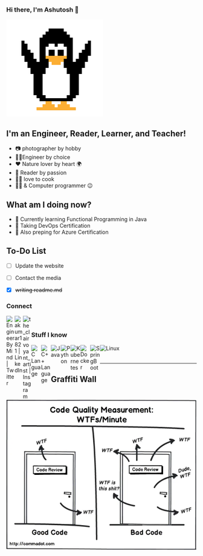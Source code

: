 ### Hi there, I'm Ashutosh  👋  
![Tuxel, my boy welcomes you](https://raw.githubusercontent.com/ashutosh-18k92/ashutosh-18k92/master/tuxel.gif)

## I'm an Engineer, Reader, Learner, and Teacher!

- 📷 photographer by hobby
- 👨‍🔬Engineer by choice
- ❤️ Nature lover by heart 🌍
- 📖 Reader by passion
- 🍱🥞 love to cook
- 👨‍💻 & Computer programmer 😉

## What am I doing now?

- 🌱 Currently learning Functional Programming in Java
- 👯 Taking DevOps Certification 
- 🧐 Also preping for Azure Certification

## To-Do List

- [ ] Update the website
- [ ] Contact the media
- [x] ~~writing readme.md~~



### Connect

[<img align="left" alt="EngineerByMind | Twitter" width="22px" src="https://cdn.jsdelivr.net/npm/simple-icons@v3/icons/twitter.svg" />][twitter]
[<img align="left" alt="akumar1821 | LinkedIn" width="22px" src="https://cdn.jsdelivr.net/npm/simple-icons@v3/icons/linkedin.svg" />][linkedin]
[<img align="left" alt="the_clairvoyant_artist | Instagram" width="22px" src="https://cdn.jsdelivr.net/npm/simple-icons@v3/icons/instagram.svg" />][instagram]

<br />


### Stuff I know 

<img align="left" alt="C Language" width="26px" src="https://raw.githubusercontent.com/jmnote/z-icons/master/svg/cpp.svg" />

<img align="left" alt="C++ Language" width="26px" src="https://raw.githubusercontent.com/jmnote/z-icons/master/svg/csharp.svg" />

<img align="left" alt="Java" width="26px" src="https://raw.githubusercontent.com/jmnote/z-icons/master/svg/java.svg" />

<img align="left" alt="Python" width="26px" src="https://raw.githubusercontent.com/jmnote/z-icons/master/svg/python.svg" />

<img align="left" alt="Kubernetes" width="26px" src="https://img.icons8.com/color/50/000000/kubernetes.png" />

<img align="left" alt="Docker" width="26px" src="https://img.icons8.com/color/50/000000/docker.png" />

<img align="left" alt="SpringBoot" width="26px" src="https://img.icons8.com/color/50/000000/spring-logo.png" />

<img align="left" alt="Linux" width="56px" src="https://img.shields.io/badge/Linux-FCC624?style=for-the-badge&logo=linux&logoColor=black" />

<br />
<br />

---

[twitter]: https://twitter.com/EngineerByMind
[linkedin]: https://linkedin.com/in/akumar1821
[instagram]: https://instagram.com/the_clairvoyant_artist

## Graffiti Wall

<img align="left" alt="SpringBoot" width="512px" src="https://raw.githubusercontent.com/ashutosh-18k92/ashutosh-18k92/master/wtf.webp" />

